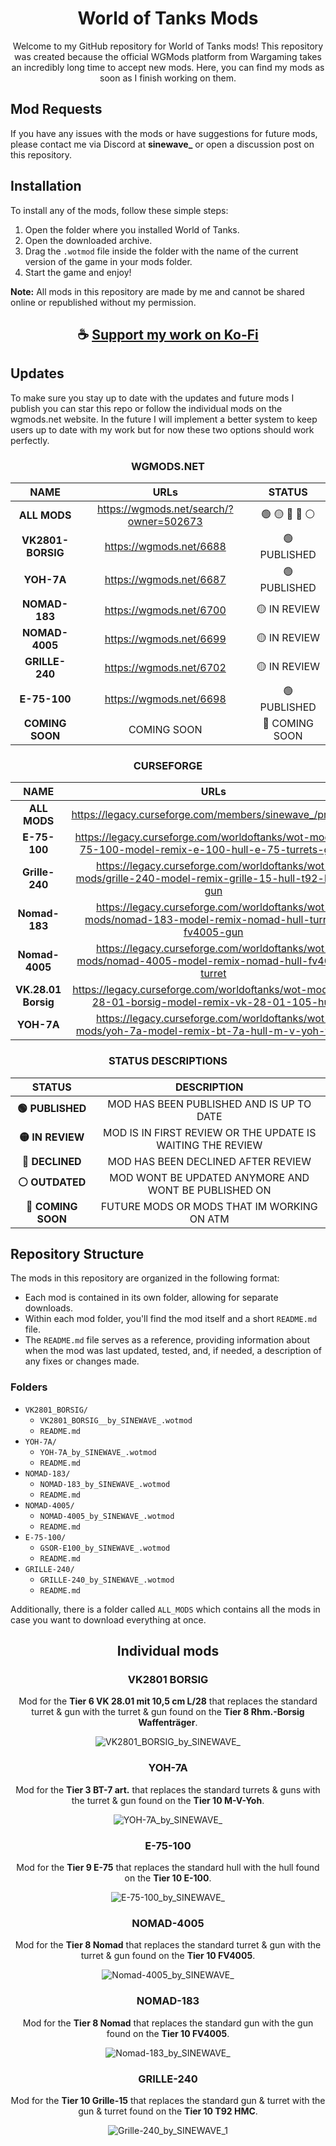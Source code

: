 <div align="center">

# World of Tanks Mods

Welcome to my GitHub repository for World of Tanks mods! This repository was created because the official WGMods platform from Wargaming takes an incredibly long time to accept new mods. Here, you can find my mods as soon as I finish working on them.

</div>

## Mod Requests

If you have any issues with the mods or have suggestions for future mods, please contact me via Discord at **sinewave_** or open a discussion post on this repository.

## Installation

To install any of the mods, follow these simple steps:

1. Open the folder where you installed World of Tanks.
2. Open the downloaded archive.
3. Drag the `.wotmod` file inside the folder with the name of the current version of the game in your mods folder.
4. Start the game and enjoy!

**Note:** All mods in this repository are made by me and cannot be shared online or republished without my permission.

<div align="center">

## ☕ [Support my work on Ko-Fi](https://ko-fi.com/thatsinewave)

</div>

## Updates

To make sure you stay up to date with the updates and future mods I publish you can star this repo or follow the individual mods on the wgmods.net website. In the future I will implement a better system to keep users up to date with my work but for now these two options should work perfectly.

<div align="center">

### WGMODS.NET

| **NAME**          | **URLs**                                | **STATUS**     |
|:-----------------:|:---------------------------------------:|:--------------:|
| **ALL MODS**      | https://wgmods.net/search/?owner=502673 | 🟢 🟡 🔴 🔵 ⚪ |
| **VK2801-BORSIG** | https://wgmods.net/6688                 | 🟢 PUBLISHED   |
| **YOH-7A**        | https://wgmods.net/6687                 | 🟢 PUBLISHED   |
| **NOMAD-183**     | https://wgmods.net/6700                 | 🟡 IN REVIEW   |
| **NOMAD-4005**    | https://wgmods.net/6699                 | 🟡 IN REVIEW   |
| **GRILLE-240**    | https://wgmods.net/6702                 | 🟡 IN REVIEW   |
| **E-75-100**      | https://wgmods.net/6698                 | 🟢 PUBLISHED   |
| **COMING SOON**   | COMING SOON                             | 🔵 COMING SOON |

### CURSEFORGE

| **NAME**            | **URLs**                                                                                               |
|:-------------------:|:------------------------------------------------------------------------------------------------------:|
| **ALL MODS**        | https://legacy.curseforge.com/members/sinewave_/projects                                               |
| **E-75-100**        | https://legacy.curseforge.com/worldoftanks/wot-mods/e-75-100-model-remix-e-100-hull-e-75-turrets-guns  |
| **Grille-240**      | https://legacy.curseforge.com/worldoftanks/wot-mods/grille-240-model-remix-grille-15-hull-t92-hmc-gun  |
| **Nomad-183**       | https://legacy.curseforge.com/worldoftanks/wot-mods/nomad-183-model-remix-nomad-hull-turret-fv4005-gun |
| **Nomad-4005**      | https://legacy.curseforge.com/worldoftanks/wot-mods/nomad-4005-model-remix-nomad-hull-fv4005-turret    |
| **VK.28.01 Borsig** | https://legacy.curseforge.com/worldoftanks/wot-mods/vk-28-01-borsig-model-remix-vk-28-01-105-hull      |
| **YOH-7A**          | https://legacy.curseforge.com/worldoftanks/wot-mods/yoh-7a-model-remix-bt-7a-hull-m-v-yoh-turret       |

### STATUS DESCRIPTIONS

| **STATUS**         | **DESCRIPTION**                                             |
|:------------------:|:-----------------------------------------------------------:|
| **🟢 PUBLISHED**   | MOD HAS BEEN PUBLISHED AND IS UP TO DATE                    |
| **🟡 IN REVIEW**   | MOD IS IN FIRST REVIEW OR THE UPDATE IS WAITING THE REVIEW  |
| **🔴 DECLINED**    | MOD HAS BEEN DECLINED AFTER REVIEW                          |
| **⚪ OUTDATED**    | MOD WONT BE UPDATED ANYMORE AND WONT BE PUBLISHED ON        |
| **🔵 COMING SOON** | FUTURE MODS OR MODS THAT IM WORKING ON ATM                  |

</div>

## Repository Structure

The mods in this repository are organized in the following format:

- Each mod is contained in its own folder, allowing for separate downloads.
- Within each mod folder, you'll find the mod itself and a short `README.md` file.
- The `README.md` file serves as a reference, providing information about when the mod was last updated, tested, and, if needed, a description of any fixes or changes made.

### Folders

- `VK2801_BORSIG/`
  - `VK2801_BORSIG__by_SINEWAVE_.wotmod`
  - `README.md`
- `YOH-7A/`
  - `YOH-7A_by_SINEWAVE_.wotmod`
  - `README.md`
- `NOMAD-183/`
  - `NOMAD-183_by_SINEWAVE_.wotmod`
  - `README.md`
- `NOMAD-4005/`
  - `NOMAD-4005_by_SINEWAVE_.wotmod`
  - `README.md`
- `E-75-100/`
  - `GSOR-E100_by_SINEWAVE_.wotmod`
  - `README.md` 
- `GRILLE-240/`
  - `GRILLE-240_by_SINEWAVE_.wotmod`
  - `README.md` 

Additionally, there is a folder called `ALL_MODS` which contains all the mods in case you want to download everything at once.

<div align="center">

## Individual mods

</div>

<div align="center">

### VK2801 BORSIG

Mod for the **Tier 6 VK 28.01 mit 10,5 cm L/28** that replaces the standard turret & gun with the turret & gun found on the **Tier 8 Rhm.-Borsig Waffenträger**.

![VK2801_BORSIG_by_SINEWAVE_](https://github.com/ThatSINEWAVE/World-Of-Tanks-Mods/assets/133239148/f12e318f-6644-4a64-9fc2-cfa831677981)

</div>

<div align="center">

### YOH-7A

Mod for the **Tier 3 BT-7 art.** that replaces the standard turrets & guns with the turret & gun found on the **Tier 10 M-V-Yoh**.

![YOH-7A_by_SINEWAVE_](https://github.com/ThatSINEWAVE/World-Of-Tanks-Mods/assets/133239148/486271ac-59f7-4531-b2a4-61a01f016111)

</div>

<div align="center">

### E-75-100

Mod for the **Tier 9 E-75** that replaces the standard hull with the hull found on the **Tier 10 E-100**. 

![E-75-100_by_SINEWAVE_](https://github.com/ThatSINEWAVE/World-Of-Tanks-Mods/assets/133239148/51bf4054-4439-43cb-831b-41a7df6b5a93)

</div>

<div align="center">

### NOMAD-4005

Mod for the **Tier 8 Nomad** that replaces the standard turret & gun with the turret & gun found on the **Tier 10 FV4005**.

![Nomad-4005_by_SINEWAVE_](https://github.com/ThatSINEWAVE/World-Of-Tanks-Mods/assets/133239148/277d4981-d0d8-4c4c-8532-77ff9f410358)

</div>

<div align="center">

### NOMAD-183

Mod for the **Tier 8 Nomad** that replaces the standard gun with the gun found on the **Tier 10 FV4005**.

![Nomad-183_by_SINEWAVE_](https://github.com/ThatSINEWAVE/World-Of-Tanks-Mods/assets/133239148/c9bb901d-e84e-431e-85d3-ec5f2f822230)

</div>

<div align="center">

### GRILLE-240

Mod for the **Tier 10 Grille-15** that replaces the standard gun & turret with the gun & turret found on the **Tier 10 T92 HMC**.

![Grille-240_by_SINEWAVE_1](https://github.com/ThatSINEWAVE/World-Of-Tanks-Mods/assets/133239148/114f8f4d-7066-42b8-98ed-577e2e466a81)

</div>

